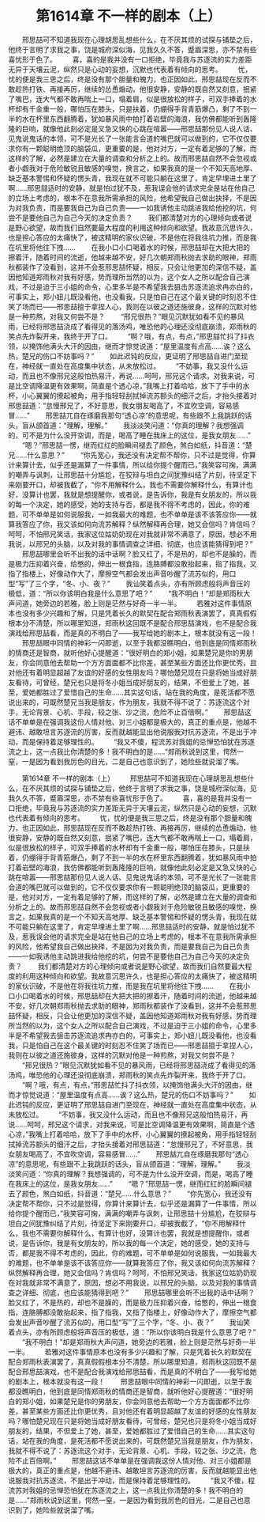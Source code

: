 # 　　第1614章 不一样的剧本（上）
　　邢思喆可不知道我现在心理胡思乱想些什么，在不厌其烦的试探与铺垫之后，他终于言明了求我之事，饶是城府深似海，见我久久不答，蹙眉深思，亦不禁有些喜忧形于色了。
　　喜，喜的是我并没有一口拒绝，毕竟我与苏逐流的实力差距无异于天壤云泥，纵然只是心动的妄想，沉默也代表着有倾向的思考。
　　忧，忧的便是我三思之后，终是没有那个胆量和魄力，也正因如此，邢思喆现在反而不敢趁热打铁、再接再厉，继续的怂恿煽动，他很安静，安静的既自然又刻意，抿紧了嘴巴，连大气都不敢再喘上一口，塌着肩，似是很放松的样子，可双手捧着的水杯却有千金重一般，哪怕压在膝头，只是扶着，仍绷得手背青筋爆凸，剩了不到一半的水在杯里东西翻腾着，犹如暴风雨中拍打着岩壁的海浪，我仿佛都能听到轰隆隆的巨响，就像他此刻必定是又急又快的心跳在喧嚣——邢思喆那份见人说人话、见鬼说鬼话的本领，可不是光长了一张能言会道的嘴巴就可以做到的，它不仅仅要求你有一颗聪明绝顶的脑袋瓜，更重要的是，他对对方，一定有着足够的了解，而这样的了解，必然是建立在大量的调查和分析之上的。故而邢思喆自然不会忽视或者小觑我对于危险敏锐且敏感的嗅觉，换言之，如果我真的是一个不知天高地厚、缺乏基本警惕和怀疑的愣头青，我现在就不可能只躺在这里了，肯定早埋进土里了啊……邢思喆适时的安静，就是怕过犹不及，惹我误会他的请求完全是站在他自己的立场上考虑的，根本不在意我所需承担的风险，他希望我自己做出抉择，不是因为对我负责，而是要我自己为自己负责——一如我诱他主动跳进我给他挖的坑，何尝不是要他自己为自己今天的决定负责？
　　我们都清楚对方的心理倾向或者说是野心欲望，故而我们自然要最大程度的利用这种倾向和欲望。我故意沉思许久，也是担心答应的太痛快了，被这精明的家伙识破，不是他在将我往坑力推，而是我在坑里将他往下拽……
　　在我小口小口喝着水的时候，邢思喆却在大把大把的擦着汗，随着时间的流逝，他越来越不安，好几次朝郑雨秋抛去求助的眼神，郑雨秋都装作了没看到，这并不会惹邢思喆怀疑，相反，只会让他更加的深信不疑，盖因他知道郑雨秋对我有好感，势而理所当然的以为，这个女人之所以配合自己演戏，不过是迫于三小姐的命令，心里多半是不希望我去狙击苏逐流追求冉亦白的，可事实上，郑小妞儿既没看他，也没看我，只是怕自己在这个最关键的时刻忍不住笑了场而已——邢思喆擅于拿捏人心，我则在以彼之道还施彼身，这样的沉默对他是一种煎熬，对我又何尝不是？
　　“邢兄很热？”眼见沉默犹如看不见的暴风雨，已经将邢思喆浇成了看得见的落汤鸡，唯恐他的心理还没彻底崩溃，郑雨秋的笑点先炸裂开来，我终于开了口。
　　“啊？哦，有点，有点，”邢思喆忙抖了抖衣领，以掩饰他满头大汗的因由，继而才惊觉说道：“屋里温度有点高……诶？这么热，楚兄的伤口不妨事吗？”
　　如此迟钝的反应，更证明了邢思喆自进门至现在，神经就一直处在高度集中状态，从未放松过。
　　“不妨事，我又没什么运动，而且也不像邢兄这般怕热易汗，再说……呵呵，邢兄这个请求，对我来说，可是比空调降温更有效果啊，简直是个透心凉，”我嘴上打着哈哈，放下了手中的水杯，小心翼翼的撩起被角，用手指轻轻刮拭掉流苏额头的细汗之后，才抬头接着对邢思喆道：“怠慢邢兄了，不好意思，我女朋友喝高了，不宜吹空调，容易感冒……”
　　邢思喆兀自在琢磨我那句“透心凉”的意思呢，有些跟不上我跳跃的话头，盲从颌首道：“理解，理解。”
　　我淡淡笑问道：“你真的理解？我想强调的，可不是为什么没开空调，而是，喝高了睡在我床上的这位，是我女朋友……”
　　“嗯？”邢思喆一愣，继而红红的脸瞬间褪去了颜色，煞白如纸，抖音道：“楚兄……什么意思？”
　　“你先宽心，我还没有决定帮不帮你，只不过是觉得，你算计来算计去，似乎还是漏算了一件事情，所以给你提个醒而已，”我笑容可掬，满满的嘲弄与讽刺，让邢思喆十分尴尬，在狡辩与坦白之间犹豫纠结了片刻，待坚定下来刚要开口，却被我截了，“你不用解释什么，我也不需要你解释什么，有算计也好，没算计也罢，我就是想提醒你，或者说，是告诉你，我是有女朋友的，所以我的每一个决定，她的感受，她的支持与否，都是我不得不考虑的，因此，你的难题，可不单单是如何说服我，一如我最大的难题，也不单单是该不该答应你——就算我答应了你，我又该如何向流苏解释？纵然解释再合理，她又会信吗？肯信吗？呵呵，不怕邢兄笑话，我家这位姑奶奶现在对我就非常不满意了，原因，想必不用我说，以邢兄的头脑，以及对我的事情调查之详细、彻底，也应该能猜得到吧？”
　　邢思喆哪里会听不出我的话中话啊？脸又红了，不是热的，却也不是臊的，而是极力压抑着兴奋，给憋的，伸出一根食指，连胳膊都没敢抬起来，指了指我，又指了指楼上，好像动作大了，摩擦空气都会发出声音吵醒了流苏似的，用口型“写”了三个字，“冬、小、夜？”
　　我讪笑着点头，亦有所顾虑般将声音压的极低，道：“所以你该明白我是什么意思了吧？”
　　“我不明白！”却是郑雨秋大声问道，她旁边的若雅，脸上则是茫然与好奇一半一半。
　　若雅对这件事情原本也没有多少兴趣和了解，只是凭着长久的默契在配合郑雨秋表演罢了，真真假假根本分不清楚，所以哪里知道，郑雨秋这回既不是配合邢思喆演戏，也不是配合我演戏给邢思喆看，而是真的不明白了——我写给她的剧本上，根本就没有这一段！
　　邢思喆眼中同情的神彩一闪即逝，以至于我都没瞧明白，他到底是同情郑雨秋的情商还是智商，就听他好心提醒道：“很好明白的郑小姐，如果楚兄是你的男朋友，你会同意他去帮助一个方方面面都不比你差，甚至某些方面还比你更优秀，且对他还有着明显超越了友谊的好感的女性朋友吗？哪怕楚兄现在只是将她当成好朋友看待，可曾经，楚兄也只是将冬小姐当成好朋友的，结果，不但爱上了她，甚至，爱她都胜过了爱惜自己的生命……其实这句话，站在我的角度，是死活都不愿说出来的，可既然楚兄当我是朋友，作为朋友，我就不得不说了：苏逐流这个对手，无论背景、心机、手段，较之张、沙之流，危险不止百倍啊。”
　　邢思喆这话不单单是在强调我这份人情对他、对三小姐都是极大的，真正的重点是，他越不避讳、越敢坦言苏逐流的厉害，反而就越能显出他说服我对抗苏逐流，不是出于冲动，而是保持着足够理性的。
　　“我又不傻，程流苏对我姐的忌惮恐怕犹在苏逐流之上，这一点我比你清楚的多！我不明白的是……”郑雨秋说到这里，愕然一窒，一是因为看到我厉色的目光，二是自己也意识到了，她险些就说溜了嘴。

　　第1614章 不一样的剧本（上）
　　邢思喆可不知道我现在心理胡思乱想些什么，在不厌其烦的试探与铺垫之后，他终于言明了求我之事，饶是城府深似海，见我久久不答，蹙眉深思，亦不禁有些喜忧形于色了。
　　喜，喜的是我并没有一口拒绝，毕竟我与苏逐流的实力差距无异于天壤云泥，纵然只是心动的妄想，沉默也代表着有倾向的思考。
　　忧，忧的便是我三思之后，终是没有那个胆量和魄力，也正因如此，邢思喆现在反而不敢趁热打铁、再接再厉，继续的怂恿煽动，他很安静，安静的既自然又刻意，抿紧了嘴巴，连大气都不敢再喘上一口，塌着肩，似是很放松的样子，可双手捧着的水杯却有千金重一般，哪怕压在膝头，只是扶着，仍绷得手背青筋爆凸，剩了不到一半的水在杯里东西翻腾着，犹如暴风雨中拍打着岩壁的海浪，我仿佛都能听到轰隆隆的巨响，就像他此刻必定是又急又快的心跳在喧嚣——邢思喆那份见人说人话、见鬼说鬼话的本领，可不是光长了一张能言会道的嘴巴就可以做到的，它不仅仅要求你有一颗聪明绝顶的脑袋瓜，更重要的是，他对对方，一定有着足够的了解，而这样的了解，必然是建立在大量的调查和分析之上的。故而邢思喆自然不会忽视或者小觑我对于危险敏锐且敏感的嗅觉，换言之，如果我真的是一个不知天高地厚、缺乏基本警惕和怀疑的愣头青，我现在就不可能只躺在这里了，肯定早埋进土里了啊……邢思喆适时的安静，就是怕过犹不及，惹我误会他的请求完全是站在他自己的立场上考虑的，根本不在意我所需承担的风险，他希望我自己做出抉择，不是因为对我负责，而是要我自己为自己负责——一如我诱他主动跳进我给他挖的坑，何尝不是要他自己为自己今天的决定负责？
　　我们都清楚对方的心理倾向或者说是野心欲望，故而我们自然要最大程度的利用这种倾向和欲望。我故意沉思许久，也是担心答应的太痛快了，被这精明的家伙识破，不是他在将我往坑力推，而是我在坑里将他往下拽……
　　在我小口小口喝着水的时候，邢思喆却在大把大把的擦着汗，随着时间的流逝，他越来越不安，好几次朝郑雨秋抛去求助的眼神，郑雨秋都装作了没看到，这并不会惹邢思喆怀疑，相反，只会让他更加的深信不疑，盖因他知道郑雨秋对我有好感，势而理所当然的以为，这个女人之所以配合自己演戏，不过是迫于三小姐的命令，心里多半是不希望我去狙击苏逐流追求冉亦白的，可事实上，郑小妞儿既没看他，也没看我，只是怕自己在这个最关键的时刻忍不住笑了场而已——邢思喆擅于拿捏人心，我则在以彼之道还施彼身，这样的沉默对他是一种煎熬，对我又何尝不是？
　　“邢兄很热？”眼见沉默犹如看不见的暴风雨，已经将邢思喆浇成了看得见的落汤鸡，唯恐他的心理还没彻底崩溃，郑雨秋的笑点先炸裂开来，我终于开了口。
　　“啊？哦，有点，有点，”邢思喆忙抖了抖衣领，以掩饰他满头大汗的因由，继而才惊觉说道：“屋里温度有点高……诶？这么热，楚兄的伤口不妨事吗？”
　　如此迟钝的反应，更证明了邢思喆自进门至现在，神经就一直处在高度集中状态，从未放松过。
　　“不妨事，我又没什么运动，而且也不像邢兄这般怕热易汗，再说……呵呵，邢兄这个请求，对我来说，可是比空调降温更有效果啊，简直是个透心凉，”我嘴上打着哈哈，放下了手中的水杯，小心翼翼的撩起被角，用手指轻轻刮拭掉流苏额头的细汗之后，才抬头接着对邢思喆道：“怠慢邢兄了，不好意思，我女朋友喝高了，不宜吹空调，容易感冒……”
　　邢思喆兀自在琢磨我那句“透心凉”的意思呢，有些跟不上我跳跃的话头，盲从颌首道：“理解，理解。”
　　我淡淡笑问道：“你真的理解？我想强调的，可不是为什么没开空调，而是，喝高了睡在我床上的这位，是我女朋友……”
　　“嗯？”邢思喆一愣，继而红红的脸瞬间褪去了颜色，煞白如纸，抖音道：“楚兄……什么意思？”
　　“你先宽心，我还没有决定帮不帮你，只不过是觉得，你算计来算计去，似乎还是漏算了一件事情，所以给你提个醒而已，”我笑容可掬，满满的嘲弄与讽刺，让邢思喆十分尴尬，在狡辩与坦白之间犹豫纠结了片刻，待坚定下来刚要开口，却被我截了，“你不用解释什么，我也不需要你解释什么，有算计也好，没算计也罢，我就是想提醒你，或者说，是告诉你，我是有女朋友的，所以我的每一个决定，她的感受，她的支持与否，都是我不得不考虑的，因此，你的难题，可不单单是如何说服我，一如我最大的难题，也不单单是该不该答应你——就算我答应了你，我又该如何向流苏解释？纵然解释再合理，她又会信吗？肯信吗？呵呵，不怕邢兄笑话，我家这位姑奶奶现在对我就非常不满意了，原因，想必不用我说，以邢兄的头脑，以及对我的事情调查之详细、彻底，也应该能猜得到吧？”
　　邢思喆哪里会听不出我的话中话啊？脸又红了，不是热的，却也不是臊的，而是极力压抑着兴奋，给憋的，伸出一根食指，连胳膊都没敢抬起来，指了指我，又指了指楼上，好像动作大了，摩擦空气都会发出声音吵醒了流苏似的，用口型“写”了三个字，“冬、小、夜？”
　　我讪笑着点头，亦有所顾虑般将声音压的极低，道：“所以你该明白我是什么意思了吧？”
　　“我不明白！”却是郑雨秋大声问道，她旁边的若雅，脸上则是茫然与好奇一半一半。
　　若雅对这件事情原本也没有多少兴趣和了解，只是凭着长久的默契在配合郑雨秋表演罢了，真真假假根本分不清楚，所以哪里知道，郑雨秋这回既不是配合邢思喆演戏，也不是配合我演戏给邢思喆看，而是真的不明白了——我写给她的剧本上，根本就没有这一段！
　　邢思喆眼中同情的神彩一闪即逝，以至于我都没瞧明白，他到底是同情郑雨秋的情商还是智商，就听他好心提醒道：“很好明白的郑小姐，如果楚兄是你的男朋友，你会同意他去帮助一个方方面面都不比你差，甚至某些方面还比你更优秀，且对他还有着明显超越了友谊的好感的女性朋友吗？哪怕楚兄现在只是将她当成好朋友看待，可曾经，楚兄也只是将冬小姐当成好朋友的，结果，不但爱上了她，甚至，爱她都胜过了爱惜自己的生命……其实这句话，站在我的角度，是死活都不愿说出来的，可既然楚兄当我是朋友，作为朋友，我就不得不说了：苏逐流这个对手，无论背景、心机、手段，较之张、沙之流，危险不止百倍啊。”
　　邢思喆这话不单单是在强调我这份人情对他、对三小姐都是极大的，真正的重点是，他越不避讳、越敢坦言苏逐流的厉害，反而就越能显出他说服我对抗苏逐流，不是出于冲动，而是保持着足够理性的。
　　“我又不傻，程流苏对我姐的忌惮恐怕犹在苏逐流之上，这一点我比你清楚的多！我不明白的是……”郑雨秋说到这里，愕然一窒，一是因为看到我厉色的目光，二是自己也意识到了，她险些就说溜了嘴。
